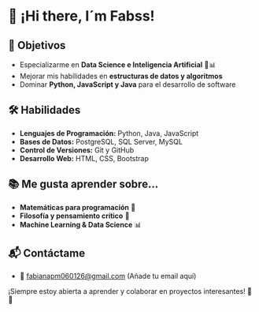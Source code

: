 # 👋 ¡Hi there, I´m Fabss!

## 🎯 Objetivos
- Especializarme en **Data Science e Inteligencia Artificial** 🤖📊
- Mejorar mis habilidades en **estructuras de datos y algoritmos**
- Dominar **Python, JavaScript y Java** para el desarrollo de software

## 🛠️ Habilidades
- **Lenguajes de Programación:** Python, Java, JavaScript
- **Bases de Datos:** PostgreSQL, SQL Server, MySQL
- **Control de Versiones:** Git y GitHub
- **Desarrollo Web:** HTML, CSS, Bootstrap

## 📚 Me gusta aprender sobre...
- **Matemáticas para programación** 📐
- **Filosofía y pensamiento crítico** 🤯
- **Machine Learning & Data Science** 📊

## 📬 Contáctame
- 📧 [fabianapm060126@gmail.com](#) (Añade tu email aquí)

¡Siempre estoy abierta a aprender y colaborar en proyectos interesantes! 🚀✨
